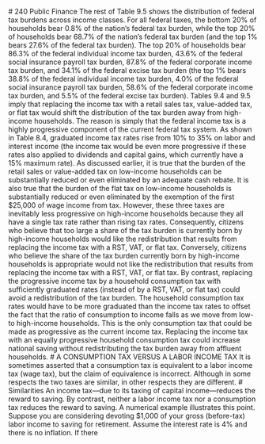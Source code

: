 \# 240 Public Finance The rest of Table 9.5 shows the distribution of federal tax burdens across income classes. For all federal taxes, the bottom 20% of households bear 0.8% of the nation’s federal tax burden, while the top 20% of households bear 68.7% of the nation’s federal tax burden (and the top 1% bears 27.6% of the federal tax burden). The top 20% of households bear 86.3% of the federal individual income tax burden, 43.6% of the federal social insurance payroll tax burden, 87.8% of the federal corporate income tax burden, and 34.1% of the federal excise tax burden (the top 1% bears 38.8% of the federal individual income tax burden, 4.0% of the federal social insurance payroll tax burden, 58.6% of the federal corporate income tax burden, and 5.5% of the federal excise tax burden). Tables 9.4 and 9.5 imply that replacing the income tax with a retail sales tax, value-added tax, or flat tax would shift the distribution of the tax burden away from high-income households. The reason is simply that the federal income tax is a highly progressive component of the current federal tax system. As shown in Table 8.4, graduated income tax rates rise from 10% to 35% on labor and interest income (the income tax would be even more progressive if these rates also applied to dividends and capital gains, which currently have a 15% maximum rate). As discussed earlier, it is true that the burden of the retail sales or value-added tax on low-income households can be substantially reduced or even eliminated by an adequate cash rebate. It is also true that the burden of the flat tax on low-income households is substantially reduced or even eliminated by the exemption of the first $25,000 of wage income from tax. However, these three taxes are inevitably less progressive on high-income households because they all have a single tax rate rather than rising tax rates. Consequently, citizens who believe that too large a share of the tax burden is currently born by high-income households would like the redistribution that results from replacing the income tax with a RST, VAT, or flat tax. Conversely, citizens who believe the share of the tax burden currently born by high-income households is appropriate would not like the redistribution that results from replacing the income tax with a RST, VAT, or flat tax. By contrast, replacing the progressive income tax by a household consumption tax with sufficiently graduated rates (instead of by a RST, VAT, or flat tax) could avoid a redistribution of the tax burden. The household consumption tax rates would have to be more graduated than the income tax rates to offset the fact that the ratio of consumption to income falls as we move from low- to high-income households. This is the only consumption tax that could be made as progressive as the current income tax. Replacing the income tax with an equally progressive household consumption tax could increase national saving without redistributing the tax burden away from affluent households. # A CONSUMPTION TAX VERSUS A LABOR INCOME TAX It is sometimes asserted that a consumption tax is equivalent to a labor income tax (wage tax), but the claim of equivalence is incorrect. Although in some respects the two taxes are similar, in other respects they are different. # Similarities An income tax—due to its taxing of capital income—reduces the reward to saving. By contrast, neither a labor income tax nor a consumption tax reduces the reward to saving. A numerical example illustrates this point. Suppose you are considering devoting $1,000 of your gross (before-tax) labor income to saving for retirement. Assume the interest rate is 4% and there is no inflation. If there